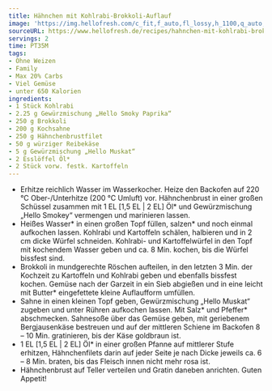 ```yaml
---
title: Hähnchen mit Kohlrabi-Brokkoli-Auflauf
image: 'https://img.hellofresh.com/c_fit,f_auto,fl_lossy,h_1100,q_auto,w_2600/hellofresh_s3/image/hahnchen-mit-kohlrabi-brokkoli-auflauf-0d0f792a.jpg'
sourceURL: https://www.hellofresh.de/recipes/hahnchen-mit-kohlrabi-brokkoli-auflauf-632c3ce8649c6026e60412b4
servings: 2
time: PT35M
tags:
- Ohne Weizen
- Family
- Max 20% Carbs
- Viel Gemüse
- unter 650 Kalorien
ingredients:
- 1 Stück Kohlrabi
- 2.25 g Gewürzmischung „Hello Smoky Paprika“
- 250 g Brokkoli
- 200 g Kochsahne
- 250 g Hähnchenbrustfilet
- 50 g würziger Reibekäse
- 5 g Gewürzmischung „Hello Muskat“
- 2 Esslöffel Öl*
- 2 Stück vorw. festk. Kartoffeln
---
```


- Erhitze reichlich Wasser im Wasserkocher. Heize den Backofen auf 220 °C Ober-/Unterhitze (200 °C Umluft) vor. Hähnchenbrust in einer großen Schüssel zusammen mit 1 EL [1,5 EL | 2 EL] Öl\* und Gewürzmischung „Hello Smokey“ vermengen und marinieren lassen.
- Heißes Wasser\* in einen großen Topf füllen, salzen\* und noch einmal aufkochen lassen. Kohlrabi und Kartoffeln schälen, halbieren und in 2 cm dicke Würfel schneiden. Kohlrabi- und Kartoffelwürfel in den Topf mit kochendem Wasser geben und ca. 8 Min. kochen, bis die Würfel bissfest sind.
- Brokkoli in mundgerechte Röschen aufteilen, in den letzten 3 Min. der Kochzeit zu Kartoffeln und Kohlrabi geben und ebenfalls bissfest kochen. Gemüse nach der Garzeit in ein Sieb abgießen und in eine leicht mit Butter\* eingefettete kleine Auflaufform umfüllen.
- Sahne in einen kleinen Topf geben, Gewürzmischung „Hello Muskat“ zugeben und unter Rühren aufkochen lassen. Mit Salz\* und Pfeffer\* abschmecken. Sahnesoße über das Gemüse geben, mit geriebenem Bergjausenkäse bestreuen und auf der mittleren Schiene im Backofen 8 – 10 Min. gratinieren, bis der Käse goldbraun ist.
- 1 EL [1,5 EL | 2 EL] Öl\* in einer großen Pfanne auf mittlerer Stufe erhitzen, Hähnchenfilets darin auf jeder Seite je nach Dicke jeweils ca. 6 – 8 Min. braten, bis das Fleisch innen nicht mehr rosa ist.
- Hähnchenbrust auf Teller verteilen und Gratin daneben anrichten. Guten Appetit!
